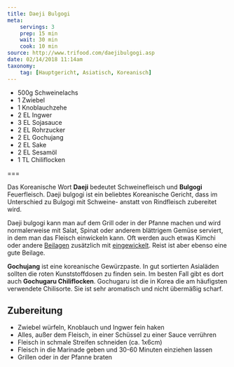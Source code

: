 ```yaml
---
title: Daeji Bulgogi
meta:
    servings: 3
    prep: 15 min
    wait: 30 min
    cook: 10 min
source: http://www.trifood.com/daejibulgogi.asp
date: 02/14/2018 11:14am
taxonomy:
    tag: [Hauptgericht, Asiatisch, Koreanisch]
---
```

* 500g Schweinelachs
* 1 Zwiebel
* 1 Knoblauchzehe
* 2 EL Ingwer
* 3 EL Sojasauce
* 2 EL Rohrzucker
* 2 EL Gochujang
* 2 EL Sake
* 2 EL Sesamöl
* 1 TL Chiliflocken

===

Das Koreanische Wort **Daeji** bedeutet Schweinefleisch und **Bulgogi** Feuerfleisch. Daeji bulgogi ist ein beliebtes Koreanische Gericht, dass im Unterschied zu Bulgogi mit Schweine- anstatt von Rindfleisch zubereitet wird.

Daeji bulgogi kann man auf dem Grill oder in der Pfanne machen und wird normalerweise mit Salat, Spinat oder anderem blättrigem Gemüse serviert, in dem man das Fleisch einwickeln kann. Oft werden auch etwas Kimchi oder andere [Beilagen](http://www.trifood.com/banchan1.asp) zusätzlich mit [eingewickelt](http://www.trifood.com/ssam.asp). Reist ist aber ebenso eine gute Beilage.

**Gochujang** ist eine koreanische Gewürzpaste. In gut sortierten Asialäden sollten die roten Kunststoffdosen zu finden sein. Im besten Fall gibt es dort auch **Gochugaru Chiliflocken**. Gochugaru ist die in Korea die am häufigsten verwendete Chilisorte. Sie ist sehr aromatisch und nicht übermäßig scharf.

## Zubereitung

* Zwiebel würfeln, Knoblauch und Ingwer fein haken
* Alles, außer dem Fleisch, in einer Schüssel zu einer Sauce verrühren
* Fleisch in schmale Streifen schneiden (ca. 1x6cm)
* Fleisch in die Marinade geben und 30-60 Minuten einziehen lassen
* Grillen oder in der Pfanne braten

